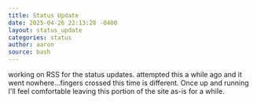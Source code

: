 ```yaml
---
title: Status Update
date: 2025-04-26 22:13:28 -0400
layout: status_update
categories: status
author: aaron
source: bash
---
```

working on RSS for the status updates. attempted this a while ago and it went nowhere...fingers crossed this time is different. Once up and running I'll feel comfortable leaving this portion of the site as-is for a while. 
